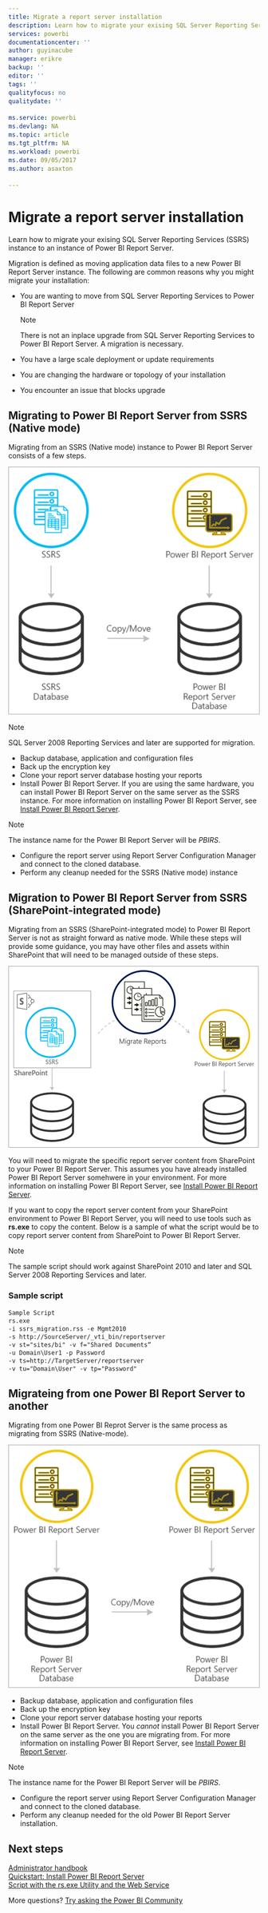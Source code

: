 ```yaml
---
title: Migrate a report server installation
description: Learn how to migrate your exising SQL Server Reporting Services instance to an instance of Power BI Report Server.
services: powerbi
documentationcenter: ''
author: guyinacube
manager: erikre
backup: ''
editor: ''
tags: ''
qualityfocus: no
qualitydate: ''

ms.service: powerbi
ms.devlang: NA
ms.topic: article
ms.tgt_pltfrm: NA
ms.workload: powerbi
ms.date: 09/05/2017
ms.author: asaxton

---
```

# Migrate a report server installation
Learn how to migrate your exising SQL Server Reporting Services (SSRS) instance to an instance of Power BI Report Server.

Migration is defined as moving application data files to a new Power BI Report Server instance. The following are common reasons why you might migrate your installation:

* You are wanting to move from SQL Server Reporting Services to Power BI Report Server
  
  > [!NOTE]
  > There is not an inplace upgrade from SQL Server Reporting Services to Power BI Report Server. A migration is necessary.
  > 
  > 
* You have a large scale deployment or update requirements
* You are changing the hardware or topology of your installation
* You encounter an issue that blocks upgrade

## Migrating to Power BI Report Server from SSRS (Native mode)
Migrating from an SSRS (Native mode) instance to Power BI Report Server consists of a few steps.

![](media/reportserver-migrate-report-server/migrate-from-ssrs-native.png "Migrate from SSRS native mode to Power BI Report Server")

> [!NOTE]
> SQL Server 2008 Reporting Services and later are supported for migration.
> 
> 

* Backup database, application and configuration files
* Back up the encryption key
* Clone your report server database hosting your reports
* Install Power BI Report Server. If you are using the same hardware, you can install Power BI Report Server on the same server as the SSRS instance. For more information on installing Power BI Report Server, see [Install Power BI Report Server](reportserver-install-report-server.md).

> [!NOTE]
> The instance name for the Power BI Report Server will be *PBIRS*.
> 
> 

* Configure the report server using Report Server Configuration Manager and connect to the cloned database.
* Perform any cleanup needed for the SSRS (Native mode) instance

## Migration to Power BI Report Server from SSRS (SharePoint-integrated mode)
Migrating from an SSRS (SharePoint-integrated mode) to Power BI Report Server is not as straight forward as native mode. While these steps will provide some guidance, you may have other files and assets within SharePoint that will need to be managed outside of these steps.

![](media/reportserver-migrate-report-server/migrate-from-ssrs-sharepoint.png "Migrate from SSRS SharePoint-integrated mode to Power BI Report Server")

You will need to migrate the specific report server content from SharePoint to your Power BI Report Server. This assumes you have already installed Power BI Report Server somehwere in your environment. For more information on installing Power BI Report Server, see [Install Power BI Report Server](reportserver-install-report-server.md).

If you want to copy the report server content from your SharePoint environment to Power BI Report Server, you will need to use tools such as **rs.exe** to copy the content. Below is a sample of what the script would be to copy report server content from SharePoint to Power BI Report Server.

> [!NOTE]
> The sample script should work against SharePoint 2010 and later and SQL Server 2008 Reporting Services and later.
> 
> 

### Sample script
```
Sample Script
rs.exe
-i ssrs_migration.rss -e Mgmt2010
-s http://SourceServer/_vti_bin/reportserver
-v st="sites/bi" -v f="Shared Documents“
-u Domain\User1 -p Password
-v ts=http://TargetServer/reportserver
-v tu="Domain\User" -v tp="Password"
```

## Migrateing from one Power BI Report Server to another
Migrating from one Power BI Reprot Server is the same process as migrating from SSRS (Native-mode).

![](media/reportserver-migrate-report-server/migrate-from-pbirs.png "Migrate from Power BI Report Server to Power BI Report Server")

* Backup database, application and configuration files
* Back up the encryption key
* Clone your report server database hosting your reports
* Install Power BI Report Server. You *cannot* install Power BI Report Server on the same server as the one you are migrating from. For more information on installing Power BI Report Server, see [Install Power BI Report Server](reportserver-install-report-server.md).

> [!NOTE]
> The instance name for the Power BI Report Server will be *PBIRS*.
> 
> 

* Configure the report server using Report Server Configuration Manager and connect to the cloned database.
* Perform any cleanup needed for the old Power BI Report Server installation.

## Next steps
[Administrator handbook](reportserver-admin-handbook-overview.md)  
[Quickstart: Install Power BI Report Server](reportserver-quickstart-install-report-server.md)  
[Script with the rs.exe Utility and the Web Service](https://docs.microsoft.com/sql/reporting-services/tools/script-with-the-rs-exe-utility-and-the-web-service)

More questions? [Try asking the Power BI Community](https://community.powerbi.com/)

